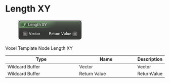 # Length XY

<div align="left" data-full-width="false">

<figure><img src="Length_XY.png" alt=""><figcaption></figcaption></figure>

</div>

Voxel Template Node Length XY

<table>
<thead><tr><th width="250">Type</th><th width="200">Name</th><th>Description</th></tr></thead>
<tbody>
<tr><td>Wildcard Buffer</td><td>Vector</td><td>Vector</td></tr>
<tr><td>Wildcard Buffer</td><td>Return Value</td><td>ReturnValue</td></tr>
</tbody>
</table>